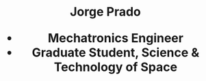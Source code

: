 <h1 align="center">Jorge Prado 
  
* Mechatronics Engineer 
* Graduate Student, Science & Technology of Space
  
  
  

